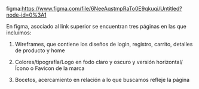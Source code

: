 figma:https://www.figma.com/file/6NeeAqstmpRaTo0E9qkuqi/Untitled?node-id=0%3A1


En figma, asociado al link superior se encuentran tres páginas en las que incluímos:

1. Wireframes, que contiene los diseños de login, registro, carrito, detalles de producto y home

2. Colores/tipografía/Logo en fodo claro y oscuro y versión horizontal/ Ícono o Favicon de la marca

3. Bocetos, acercamiento en relación a lo que buscamos refleje la página